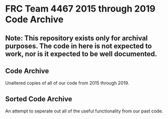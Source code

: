 # FRC Team 4467 2015 through 2019 Code Archive
## Note: This repository exists only for archival purposes. The code in here is not expected to work, nor is it expected to be well documented.
## Code Archive
Unaltered copies of all of our code from 2015 through 2019.
## Sorted Code Archive
An attempt to seperate out all of the useful functionality from our past code.
